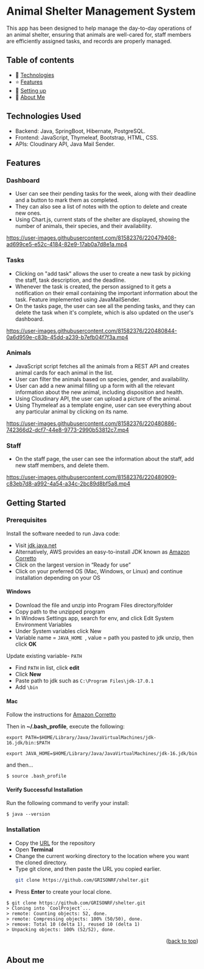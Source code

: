 <a name="readme-top"></a>
# Animal Shelter Management System
This app has been designed to help manage the day-to-day operations of an animal shelter, ensuring that animals are well-cared for, staff members are efficiently assigned tasks, and records are properly managed.


## Table of contents
* 🤖 [Technologies](#technologies-used)
* ⭐ [Features](#features)
* 📖 [Setting up](#getting-started)
* 🌸 [About Me](#about-me)


## Technologies Used
* Backend: Java, SpringBoot, Hibernate, PostgreSQL.
* Frontend: JavaScript, Thymeleaf, Bootstrap, HTML, CSS.
* APIs: Cloudinary API, Java Mail Sender.


## Features

### Dashboard
* User can see their pending tasks for the week, along with their deadline and a button to mark them as completed. 
* They can also see a list of notes with the option to delete and create new ones.
* Using Chart.js, current stats of the shelter are displayed, showing the number of animals, their species, and their availability.

https://user-images.githubusercontent.com/81582376/220479408-ad699ce5-e52c-4184-82e9-17ab0a7d8e1a.mp4


### Tasks
* Clicking on "add task" allows the user to create a new task by picking the staff, task description, and the deadline.
* Whenever the task is created, the person assigned to it gets a notification on their email containing the important information about the task. Feature implemented using JavaMailSender.
* On the tasks page, the user can see all the pending tasks, and they can delete the task when it's complete, which is also updated on the user's dashboard.

https://user-images.githubusercontent.com/81582376/220480844-0a6d959e-c83b-45dd-a239-b7efb04f7f3a.mp4


### Animals
* JavaScript script fetches all the animals from a REST API and creates animal cards for each animal in the list.
* User can filter the animals based on species, gender, and availability.
* User can add a new animal filling up a form with all the relevant information about the new animal, including disposition and health. 
* Using Cloudinary API, the user can upload a picture of the animal.
* Using Thymeleaf as a template engine, user can see everything about any particular animal by clicking on its name.

https://user-images.githubusercontent.com/81582376/220480886-742366d2-dcf7-44e8-9773-2990b53812c7.mp4


### Staff
* On the staff page, the user can see the information about the staff, add new staff members, and delete them.

https://user-images.githubusercontent.com/81582376/220480909-c83eb7d8-a992-4a54-a34c-2bc89d8bf5a8.mp4


## Getting Started

### Prerequisites
Install the software needed to run Java code:

* Visit [jdk.java.net](https://jdk.java.net/)
* Alternatively, AWS provides an easy-to-install JDK known as [Amazon Corretto](https://aws.amazon.com/corretto/?filtered-posts.sort-by=item.additionalFields.createdDate&filtered-posts.sort-order=desc)
* Click on the largest version in “Ready for use”
* Click on your preferred OS (Mac, Windows, or Linux) and continue installation depending on your OS

#### Windows
* Download the file and unzip into Program Files directory/folder
* Copy path to the unzipped program
* In Windows Settings app, search for env, and click Edit System Environment Variables
* Under System variables click New
* Variable name = ```JAVA_HOME ```, value = path you pasted to jdk unzip, then click **OK**

Update existing variable- ```PATH```
* Find ```PATH``` in list, click **edit**
* Click **New**
* Paste path to jdk such as ```C:\Program Files\jdk-17.0.1```
* Add ```\bin```

#### Mac
Follow the instructions for [Amazon Corretto](https://aws.amazon.com/corretto/?filtered-posts.sort-by=item.additionalFields.createdDate&filtered-posts.sort-order=desc)

Then in **~/.bash_profile**, execute the following:
```
export PATH=$HOME/Library/Java/JavaVirtualMachines/jdk-16.jdk/bin:$PATH
```
```
export JAVA_HOME=$HOME/Library/Java/JavaVirtualMachines/jdk-16.jdk/bin
```
and then…
```shell
$ source .bash_profile
```
#### Verify Successful Installation
Run the following command to verify your install:
```shell
$ java --version
```
### Installation
* Copy the [URL](https://github.com/GRISONRF/shelter.git) for the repository 
* Open **Terminal**
* Change the current working directory to the location where you want the cloned directory.
* Type git clone, and then paste the URL you copied earlier.
   ```sh
   git clone https://github.com/GRISONRF/shelter.git
   ```
* Press **Enter** to create your local clone.
```shell
$ git clone https://github.com/GRISONRF/shelter.git
> Cloning into `CoolProject`...
> remote: Counting objects: 52, done.
> remote: Compressing objects: 100% (50/50), done.
> remove: Total 10 (delta 1), reused 10 (delta 1)
> Unpacking objects: 100% (52/52), done.
```
<p align="right">(<a href="#readme-top">back to top</a>)</p>



<!-- MARKDOWN LINKS & IMAGES -->
<!-- https://www.markdownguide.org/basic-syntax/#reference-style-links -->
[contributors-shield]:https://img.shields.io/badge/CONTRIBUTERS-5-green
[contributors-url]: https://github.com/ileanahi/doctors-office/graphs/contributors
[forks-shield]: https://img.shields.io/badge/FORKS-2-blue
[forks-url]: https://github.com/ileanahi/doctors-office/network/members
[issues-shield]: https://img.shields.io/badge/ISSUES-0%20OPEN-yellow
[issues-url]: https://github.com/ileanahi/doctors-office/issues
[Java-shield]: https://img.shields.io/badge/Java-ED8B00?style=for-the-badge&logo=&logoColor=white
[Java-url]: https://www.java.com/en
[Thymeleaf-shield]: https://img.shields.io/badge/Thymeleaf-48892c?style=for-the-badge&logo=&logoColor=white
[Thymeleaf-url]: https://www.thymeleaf.org/
[SpringBoot-shield]: https://img.shields.io/badge/SpringBoot-8fce00?style=for-the-badge&logo=springboot&logoColor=white
[SpringBoot-url]: https://spring.io/
[Hibernate-shield]: https://img.shields.io/badge/Hibernate-59666C?style=for-the-badge&logo=Hibernate&logoColor=white
[Hibernate-url]: https://hibernate.org/
[Register-Page-shield]: https://user-images.githubusercontent.com/81582376/217858466-336fd40a-c6e1-4d12-a8e1-c3694b91f294.png
[Patient-Portal-shield]: https://user-images.githubusercontent.com/81582376/217858611-4051169d-ce13-4a3c-b498-8366fdad0c62.png




## About me

